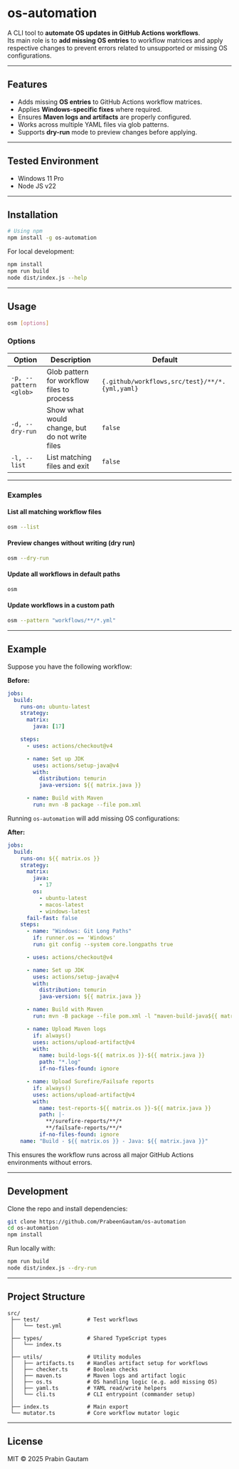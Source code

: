 # os-automation

A CLI tool to **automate OS updates in GitHub Actions workflows**.  
Its main role is to **add missing OS entries** to workflow matrices and apply respective changes to prevent errors related to unsupported or missing OS configurations.

---

## Features

- Adds missing **OS entries** to GitHub Actions workflow matrices.
- Applies **Windows-specific fixes** where required.
- Ensures **Maven logs and artifacts** are properly configured.
- Works across multiple YAML files via glob patterns.
- Supports **dry-run** mode to preview changes before applying.

---

## Tested Environment

- Windows 11 Pro
- Node JS v22

---

## Installation

```bash
# Using npm
npm install -g os-automation
```

For local development:

```bash
npm install
npm run build
node dist/index.js --help
```

---

## Usage

```bash
osm [options]
```

### Options

| Option                 | Description                                    | Default                                        |
| ---------------------- | ---------------------------------------------- | ---------------------------------------------- |
| `-p, --pattern <glob>` | Glob pattern for workflow files to process     | `{.github/workflows,src/test}/**/*.{yml,yaml}` |
| `-d, --dry-run`        | Show what would change, but do not write files | `false`                                        |
| `-l, --list`           | List matching files and exit                   | `false`                                        |

---

### Examples

#### List all matching workflow files

```bash
osm --list
```

#### Preview changes without writing (dry run)

```bash
osm --dry-run
```

#### Update all workflows in default paths

```bash
osm
```

#### Update workflows in a custom path

```bash
osm --pattern "workflows/**/*.yml"
```

---

## Example

Suppose you have the following workflow:

**Before:**

```yaml
jobs:
  build:
    runs-on: ubuntu-latest
    strategy:
      matrix:
        java: [17]

    steps:
      - uses: actions/checkout@v4

      - name: Set up JDK
        uses: actions/setup-java@v4
        with:
          distribution: temurin
          java-version: ${{ matrix.java }}

      - name: Build with Maven
        run: mvn -B package --file pom.xml
```

Running `os-automation` will add missing OS configurations:

**After:**

```yaml
jobs:
  build:
    runs-on: ${{ matrix.os }}
    strategy:
      matrix:
        java:
          - 17
        os:
          - ubuntu-latest
          - macos-latest
          - windows-latest
      fail-fast: false
    steps:
      - name: "Windows: Git Long Paths"
        if: runner.os == 'Windows'
        run: git config --system core.longpaths true

      - uses: actions/checkout@v4

      - name: Set up JDK
        uses: actions/setup-java@v4
        with:
          distribution: temurin
          java-version: ${{ matrix.java }}

      - name: Build with Maven
        run: mvn -B package --file pom.xml -l "maven-build-java${{ matrix.java }}-${{ matrix.os }}.log"

      - name: Upload Maven logs
        if: always()
        uses: actions/upload-artifact@v4
        with:
          name: build-logs-${{ matrix.os }}-${{ matrix.java }}
          path: "*.log"
          if-no-files-found: ignore

      - name: Upload Surefire/Failsafe reports
        if: always()
        uses: actions/upload-artifact@v4
        with:
          name: test-reports-${{ matrix.os }}-${{ matrix.java }}
          path: |-
            **/surefire-reports/**/*
            **/failsafe-reports/**/*
          if-no-files-found: ignore
    name: "Build - ${{ matrix.os }} - Java: ${{ matrix.java }}"
```

This ensures the workflow runs across all major GitHub Actions environments without errors.

---

## Development

Clone the repo and install dependencies:

```bash
git clone https://github.com/PrabeenGautam/os-automation
cd os-automation
npm install
```

Run locally with:

```bash
npm run build
node dist/index.js --dry-run
```

---

## Project Structure

```
src/
 ├── test/               # Test workflows
 │   └── test.yml
 │
 ├── types/              # Shared TypeScript types
 │   └── index.ts
 │
 ├── utils/              # Utility modules
 │   ├── artifacts.ts    # Handles artifact setup for workflows
 │   ├── checker.ts      # Boolean checks
 │   ├── maven.ts        # Maven logs and artifact logic
 │   ├── os.ts           # OS handling logic (e.g. add missing OS)
 │   ├── yaml.ts         # YAML read/write helpers
 │   └── cli.ts          # CLI entrypoint (commander setup)
 │
 ├── index.ts            # Main export
 └── mutator.ts          # Core workflow mutator logic
```

---

## License

MIT © 2025 Prabin Gautam
